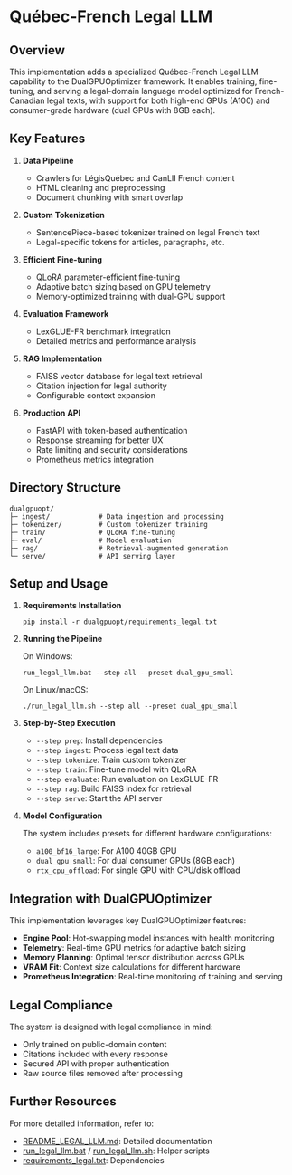 # Québec-French Legal LLM

## Overview

This implementation adds a specialized Québec-French Legal LLM capability to the DualGPUOptimizer framework. It enables training, fine-tuning, and serving a legal-domain language model optimized for French-Canadian legal texts, with support for both high-end GPUs (A100) and consumer-grade hardware (dual GPUs with 8GB each).

## Key Features

1. **Data Pipeline**
   - Crawlers for LégisQuébec and CanLII French content
   - HTML cleaning and preprocessing
   - Document chunking with smart overlap

2. **Custom Tokenization**
   - SentencePiece-based tokenizer trained on legal French text
   - Legal-specific tokens for articles, paragraphs, etc.

3. **Efficient Fine-tuning**
   - QLoRA parameter-efficient fine-tuning
   - Adaptive batch sizing based on GPU telemetry
   - Memory-optimized training with dual-GPU support

4. **Evaluation Framework**
   - LexGLUE-FR benchmark integration
   - Detailed metrics and performance analysis

5. **RAG Implementation**
   - FAISS vector database for legal text retrieval
   - Citation injection for legal authority
   - Configurable context expansion

6. **Production API**
   - FastAPI with token-based authentication
   - Response streaming for better UX
   - Rate limiting and security considerations
   - Prometheus metrics integration

## Directory Structure

```
dualgpuopt/
├─ ingest/            # Data ingestion and processing
├─ tokenizer/         # Custom tokenizer training
├─ train/             # QLoRA fine-tuning
├─ eval/              # Model evaluation
├─ rag/               # Retrieval-augmented generation
└─ serve/             # API serving layer
```

## Setup and Usage

1. **Requirements Installation**
   ```
   pip install -r dualgpuopt/requirements_legal.txt
   ```

2. **Running the Pipeline**

   On Windows:
   ```
   run_legal_llm.bat --step all --preset dual_gpu_small
   ```

   On Linux/macOS:
   ```
   ./run_legal_llm.sh --step all --preset dual_gpu_small
   ```

3. **Step-by-Step Execution**
   - `--step prep`: Install dependencies
   - `--step ingest`: Process legal text data
   - `--step tokenize`: Train custom tokenizer
   - `--step train`: Fine-tune model with QLoRA
   - `--step evaluate`: Run evaluation on LexGLUE-FR
   - `--step rag`: Build FAISS index for retrieval
   - `--step serve`: Start the API server

4. **Model Configuration**

   The system includes presets for different hardware configurations:
   - `a100_bf16_large`: For A100 40GB GPU
   - `dual_gpu_small`: For dual consumer GPUs (8GB each)
   - `rtx_cpu_offload`: For single GPU with CPU/disk offload

## Integration with DualGPUOptimizer

This implementation leverages key DualGPUOptimizer features:

- **Engine Pool**: Hot-swapping model instances with health monitoring
- **Telemetry**: Real-time GPU metrics for adaptive batch sizing
- **Memory Planning**: Optimal tensor distribution across GPUs
- **VRAM Fit**: Context size calculations for different hardware
- **Prometheus Integration**: Real-time monitoring of training and serving

## Legal Compliance

The system is designed with legal compliance in mind:

- Only trained on public-domain content
- Citations included with every response
- Secured API with proper authentication
- Raw source files removed after processing

## Further Resources

For more detailed information, refer to:
- [README_LEGAL_LLM.md](dualgpuopt/README_LEGAL_LLM.md): Detailed documentation
- [run_legal_llm.bat](run_legal_llm.bat) / [run_legal_llm.sh](run_legal_llm.sh): Helper scripts
- [requirements_legal.txt](dualgpuopt/requirements_legal.txt): Dependencies 